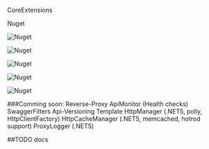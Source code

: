 CoreExtensions

Nuget

![Nuget](https://img.shields.io/nuget/v/PenguinSoft.HttpManager?label=HttpManager)

![Nuget](https://img.shields.io/nuget/v/PenguinSoft.ProxyLogger?label=ProxyLogger)

![Nuget](https://img.shields.io/nuget/v/PenguinSoft.HttpCacheManager?label=HttpCacheManager)

![Nuget](https://img.shields.io/nuget/v/PenguinSoft.CoreExtensions?label=CoreExtensions)

![Nuget](https://img.shields.io/nuget/v/PenguinSoft.LogExtensions?label=LogExtensions)

###Comming soon:
Reverse-Proxy
ApiMonitor (Health checks)
SwaggerFilters
Api-Versioning Template
HttpManager (.NET5, polly, HttpClientFactory)
HttpCacheManager (.NET5, memcached, hotrod support)
ProxyLogger (.NET5)

##TODO docs
